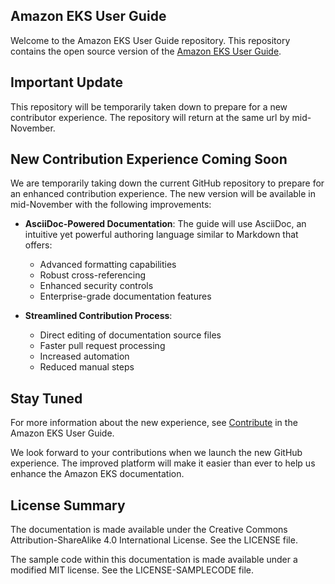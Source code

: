 ## Amazon EKS User Guide

Welcome to the Amazon EKS User Guide repository. This repository contains the open source version of the [Amazon EKS User Guide](https://docs.aws.amazon.com/eks/latest/userguide/).

## Important Update

This repository will be temporarily taken down to prepare for a new contributor experience. The repository will return at the same url by mid-November. 

## New Contribution Experience Coming Soon

We are temporarily taking down the current GitHub repository to prepare for an enhanced contribution experience. The new version will be available in mid-November with the following improvements:

- **AsciiDoc-Powered Documentation**: The guide will use AsciiDoc, an intuitive yet powerful authoring language similar to Markdown that offers:
  - Advanced formatting capabilities
  - Robust cross-referencing
  - Enhanced security controls
  - Enterprise-grade documentation features

- **Streamlined Contribution Process**:
  - Direct editing of documentation source files
  - Faster pull request processing
  - Increased automation
  - Reduced manual steps

## Stay Tuned

For more information about the new experience, see [Contribute](https://docs.aws.amazon.com/eks/latest/userguide/contribute.html) in the Amazon EKS User Guide.

We look forward to your contributions when we launch the new GitHub experience. The improved platform will make it easier than ever to help us enhance the Amazon EKS documentation.



## License Summary

The documentation is made available under the Creative Commons Attribution-ShareAlike 4.0 International License. See the LICENSE file.

The sample code within this documentation is made available under a modified MIT license. See the LICENSE-SAMPLECODE file.
